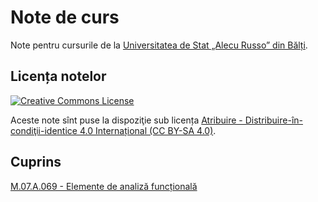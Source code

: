 Note de curs
============

Note pentru cursurile de la [Universitatea de Stat „Alecu Russo” din Bălți](http://www.usarb.md).

Licența notelor
---------------

[![Creative Commons License](https://i.creativecommons.org/l/by-sa/4.0/88x31.png)](http://creativecommons.org/licenses/by-sa/4.0/deed.ro)

Aceste note sînt puse la dispoziţie sub licența [Atribuire - Distribuire-în-condiţii-identice 4.0 Internațional (CC BY-SA 4.0)](http://creativecommons.org/licenses/by-sa/4.0/deed.ro).


Cuprins
-------

[M.07.A.069 - Elemente de analiză funcțională](https://github.com/vundicind/usarb-note-de-curs/tree/master/af)